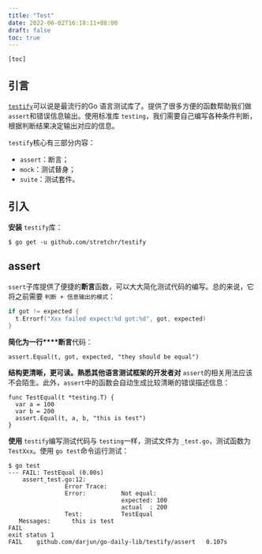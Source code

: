 ```yaml
---
title: "Test"
date: 2022-06-02T16:18:11+08:00
draft: false
toc: true
---
```

`[toc]`

## 引言

[`testify`](https://link.segmentfault.com/?enc=xtHQ4mgsuyRCjK%2FpPWyNRA%3D%3D.LO5M8ag51CJ5ibQMWbnYZ556X7UY4AsHxYMxb3KFE9lJKV93bDojIFXyjpnk%2F%2Fkl)可以说是最流行的Go 语言测试库了。提供了很多方便的函数帮助我们做 `assert`和错误信息输出。使用标准库 `testing`，我们需要自己编写各种条件判断，根据判断结果决定输出对应的信息。

`testify`核心有三部分内容：

* `assert`：断言；
* `mock`：测试替身；
* `suite`：测试套件。

## 引入

**安装** `testify`库：

```
$ go get -u github.com/stretchr/testify
```

## assert

`ssert`子库提供了便捷的**断言**函数，可以大大简化测试代码的编写。总的来说，它将之前需要 `判断 + 信息输出的模式`：

```go
if got != expected {
  t.Errorf("Xxx failed expect:%d got:%d", got, expected)
}
```

**简化为一行****断言**代码：

```
assert.Equal(t, got, expected, "they should be equal")
```

**结构更清晰，更可读。熟悉其他语言测试框架的开发者对** `assert`的相关用法应该不会陌生。此外，`assert`中的函数会自动生成比较清晰的错误描述信息：

```
func TestEqual(t *testing.T) {
  var a = 100
  var b = 200
  assert.Equal(t, a, b, "this is test")
}
```

**使用** `testify`编写测试代码与 `testing`一样，测试文件为 `_test.go`，测试函数为 `TestXxx`。使用 `go test`命令运行测试：

```
$ go test
--- FAIL: TestEqual (0.00s)
    assert_test.go:12:
                Error Trace:
                Error:          Not equal:
                                expected: 100
                                actual  : 200
                Test:           TestEqual
   Messages:      this is test
FAIL
exit status 1
FAIL    github.com/darjun/go-daily-lib/testify/assert   0.107s
```
